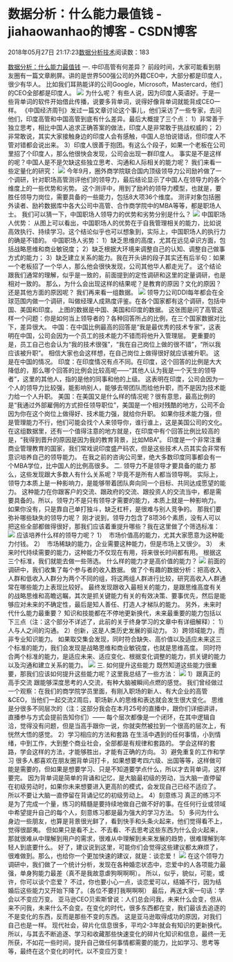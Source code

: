 
# 数据分析：什么能力最值钱 - jiahaowanhao的博客 - CSDN博客


2018年05月27日 21:17:23[数据分析技术](https://me.csdn.net/jiahaowanhao)阅读数：183


[数据分析：什么能力最值钱](http://cda.pinggu.org/view/25661.html)
一. 中印高管有何差异？
前段时间，大家可能看到朋友圈有一篇文章刷屏。讲的是世界500强公司的外籍CEO中，大部分都是印度人，很少有华人。
比如我们耳熟能详的公司Google，Microsoft，Mastercard，他们的CEO全部都是印度人。
![](http://www.cda.cn/uploadfile/image/20180527/20180527064404_61297.png)
为什么呢？
有些人说，因为印度人英语好。于是一些背单词的软件开始借此传播，说要多背单词，说得好像背单词就能背成CEO一样。
《中国经济周刊》发过一篇文章讨论这个事儿，他们采访了一些专家，去问他们，印度高管和中国高管到底有什么差异。最后大概提了三个点：
1）非常善于独立思考，相比中国人追求正确答案的做法，印度人是非常敢于挑战权威的；
2）非常敢说，其实大家接触身边的印度人会有感触，中国人总怕说错话，但印度人不管对错都会说出来。
3）印度人很善于抱团。有这么个段子，如果一个老板在公司里招了个印度人，那么他很快会发现，公司会出现一群印度人。
事实是不是这样的呢？中国人是不是欠缺这些独立思考、沟通和人际相关的能力呢？
我们来看一些定量化的研究：
![](http://www.cda.cn/uploadfile/image/20180527/20180527064357_93088.png)
今年9月，圈外商学院联合国内顶级领导力公司励衿做了一个调研，针对职场高管测评他们的领导力，最后结论显示了中国人在领导力的各个维度上的一些优势和劣势。
这个测评中，用到了励衿的领导力模型，也就是，要胜任领导力岗位，需要具备的一些能力，包括8大项36个维度。
测评对象包括圈外读者、励衿数据库中各大公司中高管、合作商学院中的MBA等等，都是职场人士。
我们可以猜一下，中国职场人领导力的优势和劣势分别是什么？
![](http://www.cda.cn/uploadfile/image/20180527/20180527064349_17257.png)
中国职场人优势：
从图上可以看出，中国职场人的优势在于自我管理相关的能力，比如说高效执行、持续学习。这个结论似乎也可以想象到，实际上，中国职场人的执行力的确是不错的。
中国职场人劣势：
1）缺乏思维的高度，尤其在远见卓识方面，包括战略思维和商业敏锐度；
2）缺乏根据大环境来调整自己的认知、调整自己做事方式的能力；
3）缺乏建立关系的能力。我在开头讲的段子其实还有后半句：如果一个老板招了一个华人，那么他会很快发现，公司其他华人都走光了。
这个结论跟我们通常的理解，似乎是一致的，前面提到的定性调研和这里的定量调研，也是相对一致的。
那么，为什么会出现这样的结果呢？是教育的原因？文化的原因？还是其他方面的原因呢？
我们再来看一组数据。
![](http://www.cda.cn/uploadfile/image/20180527/20180527064342_56089.png)
领导力公司DDI每年都会在全球范围内做一个调研，叫做经理人成熟度评鉴。在各个国家都有这个调研，包括中国、美国和印度。
上图的数据是中国、美国和印度的数据。
这张图是问了高管这样一个问题：你是如何当上领导者的？各种回答所占的比例，在三个国家数据对比下，差异很大。
中国：在中国比例最高的回答是“我是最优秀的技术专家”，这表明在中国，公司会因为一个员工的技术能力不错而将他升入管理层。
更重要的是，员工自己也会认为“我的技术很强”，“我在自己岗位上做的很不错”，“所以我应该被升职”。
相信大家也会这样想，在自己岗位上做得很好就应该被升职。
这是在中国的情况。
印度：在印度情况有点不同。在印度，这个回答的比例是大大降低的，那么哪个回答的比例会比较高呢——“其他人认为我是一个天生的领导者”，这里的其他人，指的是他的同事和他的上级。
这表明在印度，公司会因为一个人的领导力比较强，能影响别人，能够去带团队而给他升职，而不是因为技术能力给一个人升职。
美国：在美国又是什么样的情况呢？很有意思，最高比例的是“我通过外部雇佣的方式担任领导职位”，美国是一个相对残酷的地方，公司不会因为你在这个岗位上做得好、技术能力强，就给你升职。
如果你技术能力强，但是管理能力不行，他们可能会找个人来领导你，谁行谁上，这是美国公司的文化。
在这组数据里，还有一个值得注意的地方就是，在印度中有个回答比例比较高的是，“我得到晋升的原因是因为我的教育背景，比如MBA”。
印度是一个非常注重商业管理教育的国家，我们常戏说印度盛产码农，但是这些技术人员其实会非常有意识培养自己的领导能力。
在我之前的咨询公司里，绝大多数印度同事都会有一个MBA学位，比中国人的比例高很多。
二.
领导力不是领导才要具备的能力
那么，这些发现跟大多数人有什么关系呢？毕竟不是所有人都当领导啊。
实际上，领导力本质上是一种影响力，是能够带着团队奔向同一个目标、共同达成愿望的能力。
这种能力在你跟客户的交流、跟政府的交流、跟投资人的交流当中，都是需要具备的。所以，领导力不是只有领导才需要的能力，本质上就是一种影响力。
如果你没有，只是靠自己单打独斗，缺乏杠杆，是很难与别人竞争的。
那我们要弥补哪些缺失的领导力呢？
刚才说到，领导力包含了8项36个素质，没有人可以把这些全部都做得很好，那我们应该着重提升哪些？我在这里做了个筛选标准：
![](http://www.cda.cn/uploadfile/image/20180527/20180527064334_92841.png)
应该培养什么样的领导力呢？
1）  市场价值高的能力，尤其大家愿意为这种能力付钱。
2）  市场稀缺的能力，企业需要这种能力，但是市场上又很少。
3）  未来时代持续需要的能力，这种能力不仅现在有用，将来很长时间都有用。
根据这三个标准，我们就能去做一些筛选。
什么样的能力才是高价值的能力？
![](http://www.cda.cn/uploadfile/image/20180527/20180527064327_31935.png)
前面的调研中，我们收集了每个参与者的收入数据。
做了个有趣的数据分析：把高收入人群和低收入人群分为两个不同的组，将这两组人群进行比较，研究高收入人群通常在哪些能力上表现比较好。
最终发现跟收入最相关的能力，是跟思维高度有关的战略思维和高瞻远瞩，其次是抓关键能力有关的有效决策、要事优先，然后是能够应对未来的不确定性，最后是知人善任、打造人才梯队的能力。
另外，未来时代什么能力最重要？
知识和技能都在不停地更新换代，未来最重要的能力包括以下三点（注：这个部分不详述了，此前的关于终身学习的文章中有详细解释）：
1）人与人之间的沟通。
2）创新，这是人类历史发展的驱动力。
3）跨领域能力，而非专业知识能力。
如果取交集会发现，同时符合缺失、高价值以及适应未来这三个标准的能力，我们会发现是战略思维和商业敏锐度，也就是思维高度。
同时符合两个标准的能力，是适应未来、适应变化、根据变化调整的能力，抓关键的能力以及沟通和建立关系的能力。
![](http://www.cda.cn/uploadfile/image/20180527/20180527064318_34800.png)
三. 如何提升这些能力
既然知道这些能力很重要，那我们应该如何提升这些能力呢？这里我总结了一些方法：
![](http://www.cda.cn/uploadfile/image/20180527/20180527064311_43875.png)
1）跟真正的高手交流
跟能够深度思考的人交流，有种大脑被瞬间点燃的感觉。
我们曾经做过一个观察：在我们的商学院学员里面，有刚入职场的新人、有大企业的高管&CEO，当他们一起交流2周后，职场新人的思维和表达就会发生很大变化。
思维是分很多不同层次的（注：这部分我会在本月25号的直播中，跟你们详细讲讲，直播参与方式会提前告知你们）——
每个层次都像是一个闭环，在其中逻辑自洽，觉得没有问题，但是当高手跟你一说，你就突然被拉到一个很高的层次上，有恍然大悟的感觉。
2）学习相应的方法和套路
在生活中遇到的任何事情，小到情绪，中到工作，大到整个商业社会，全部都是有规律和套路的。
学会这样的套路，学会这样的方法，才能够胜出，才能有正确的方向。
3）避免重复的工作和学习
很多人都喜欢在朋友圈背单词打卡，如果想要考四六级、出国等等，这样做可能是需要的，但如果是想要学习、只是不知道要学点什么，所以才去背单词，这样要完。
因为背单词是简单的背诵和记忆，是大脑最初级的劳动，当大脑一直停留在初级劳动时，如果你未来想要进入更高阶的模式，会发现自己已经不适应了。
所以不要让大脑一直停留在背诵记忆的初级劳动上。
4）刻意练习
真正的练习不是为了完成一个量，练习的精髓是要持续地做自己做不好的事。在任何行业或领域中希望提升自己的每个人，刻意练习都是最为强大的学习方法。
5）多问为什么
身边一些朋友，也算是背景很光鲜了，看到快手和头条火起来，他们觉得看不上，觉得很鄙夷。
但如果只是看不上、不去看、不去思考这些东西为什么会火起来，那就很难从中理解到用户的需求，很难从中理解到未来发展的趋势，很难理解到年轻人到底要什么。
好了，建议说到这里，可能你们会觉得这些建议都太麻烦了，很难做到。那么，也给你一个更加快速的建议，就是：谈恋爱！
![](http://www.cda.cn/uploadfile/image/20180527/20180527064303_46134.png)
在这个领导力调研中，我们做了一个统计分析，发现在各种婚恋状态中，恋爱中的人各项能力最强，单身狗能力最差（真不是我故意虐狗啊啊啊）。
所以，似乎，貌似，可能，或许，你可以谈个恋爱？
不过，你也要小心一点，谈恋爱可以，结婚不行，因为结婚后这些能力又开始下降了。（各位不要打我啊啊啊）
最后，再送大家一句话：学会以不变应万变。
亚马逊CEO贝索斯曾说：人们总会问我，未来什么会变，但从来不问我，未来什么不会变。在变化的时代，很多东西都在变，我们最该去追逐的不是变化的东西，反而是那些不变的东西。
这是亚马逊取得成功的原因，对我们自己也是一样。
现代社会，碎片化信息很多，平均2-3年就会有知识的更新换代。
所以，与其去不断追逐、学习和收藏那些快速变化的碎片化知识和信息，最终一无所获，不如花一些时间，提升自己做任何事情都需要的能力，比如学习、思考等等，最终在这个变化的时代，以不变应万变！

